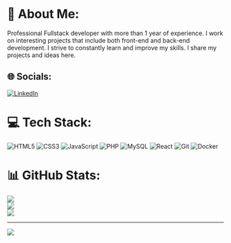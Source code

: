 # 💫 About Me:
Professional Fullstack developer with more than 1 year of experience. I work on interesting projects that include both front-end and back-end development. I strive to constantly learn and improve my skills. I share my projects and ideas here.


## 🌐 Socials:
[![LinkedIn](https://img.shields.io/badge/LinkedIn-%230077B5.svg?logo=linkedin&logoColor=white)](https://linkedin.com/in/https://www.linkedin.com/in/danielmihaiit/) 

# 💻 Tech Stack:
![HTML5](https://img.shields.io/badge/html5-%23E34F26.svg?style=for-the-badge&logo=html5&logoColor=white) ![CSS3](https://img.shields.io/badge/css3-%231572B6.svg?style=for-the-badge&logo=css3&logoColor=white) ![JavaScript](https://img.shields.io/badge/javascript-%23323330.svg?style=for-the-badge&logo=javascript&logoColor=%23F7DF1E) ![PHP](https://img.shields.io/badge/php-%23777BB4.svg?style=for-the-badge&logo=php&logoColor=white) ![MySQL](https://img.shields.io/badge/mysql-4479A1.svg?style=for-the-badge&logo=mysql&logoColor=white) ![React](https://img.shields.io/badge/react-%2320232a.svg?style=for-the-badge&logo=react&logoColor=%2361DAFB) ![Git](https://img.shields.io/badge/git-%23F05033.svg?style=for-the-badge&logo=git&logoColor=white) ![Docker](https://img.shields.io/badge/docker-%230db7ed.svg?style=for-the-badge&logo=docker&logoColor=white)
# 📊 GitHub Stats:
![](https://github-readme-stats.vercel.app/api?username=messsimo&theme=transparent&hide_border=false&include_all_commits=false&count_private=false)<br/>
![](https://github-readme-streak-stats.herokuapp.com/?user=messsimo&theme=transparent&hide_border=false)<br/>
![](https://github-readme-stats.vercel.app/api/top-langs/?username=messsimo&theme=transparent&hide_border=false&include_all_commits=false&count_private=false&layout=compact)

---
[![](https://visitcount.itsvg.in/api?id=messsimo&icon=0&color=0)](https://visitcount.itsvg.in)

<!-- Proudly created with GPRM ( https://gprm.itsvg.in ) -->
